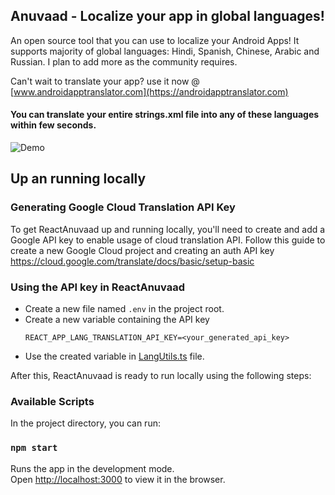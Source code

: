 ## Anuvaad - Localize your app in global languages!
An open source tool that you can use to localize your Android Apps!
It supports majority of global languages: Hindi, Spanish, Chinese, Arabic and Russian. I plan to add more as the community requires.

Can't wait to translate your app?
use it now @ [www.androidapptranslator.com](https://androidapptranslator.com)

#### You can translate your entire strings.xml file into any of these languages within few seconds.

![Demo](documentation/demo/demo.gif)


## Up an running locally

### Generating Google Cloud Translation API Key
To get ReactAnuvaad up and running locally, you'll need to create and add a Google API key to enable usage of cloud translation API.
Follow this guide to create a new Google Cloud project and creating an auth API key
https://cloud.google.com/translate/docs/basic/setup-basic

### Using the API key in ReactAnuvaad
 - Create a new file named `.env` in the project root.
 - Create a new variable containing the API key
    ```
    REACT_APP_LANG_TRANSLATION_API_KEY=<your_generated_api_key>
    ```
 - Use the created variable in [LangUtils.ts](https://github.com/swapnil1104/ReactAnuvaad/blob/master/src/components/utils/LangUtils.ts) file.

After this, ReactAnuvaad is ready to run locally using the following steps:

### Available Scripts

In the project directory, you can run:

### `npm start`

Runs the app in the development mode.<br />
Open [http://localhost:3000](http://localhost:3000) to view it in the browser.
